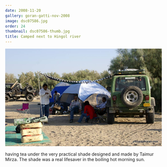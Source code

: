 ```yaml
---
date: 2008-11-20
gallery: goran-gatti-nov-2008
image: dsc07586.jpg
order: 24
thumbnail: dsc07586-thumb.jpg
title: Camped next to Hingol river
---
```


![Camped next to Hingol river](./dsc07586.jpg)

having tea under the very practical shade designed and made by Taimur Mirza. The shade was a real lifesaver in the boiling hot morning sun.